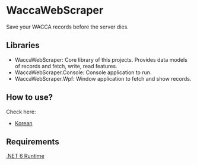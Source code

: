 # WaccaWebScraper

Save your WACCA records before the server dies.

## Libraries
 - WaccaWebScraper: Core library of this projects. Provides data models of records and fetch, write, read features.
 - WaccaWebScraper.Console: Console application to run.
 - WaccaWebScraper.Wpf: Window application to fetch and show records.

## How to use?
Check here:
- [Korean](Instructions/Korean.md)

## Requirements
[.NET 6 Runtime](https://dotnet.microsoft.com/en-us/download/dotnet/6.0)
